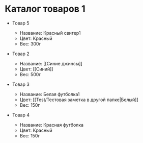 # Каталог товаров 1

- Товар 5
    - Название: Красный свитер1
    - Цвет: Красный
    - Вес: 300г

- Товар 2
    - Название: [[Синие джинсы]]
    - Цвет: [[Синий]]
    - Вес: 500г

- Товар 3
    - Название: Белая футболка1
    - Цвет: [[Test/Тестовая заметка в другой папке|Белый]]
    - Вес: 150г

- Товар 4
    - Название: Красная футболка
    - Цвет: Красный
    - Вес: 150г 
